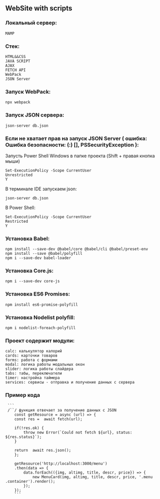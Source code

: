 ## WebSite with scripts

### Локальный сервер:

```
MAMP
```
### Стек:
```
HTML&&CSS
JAVA SCRIPT 
AJAX
FETCH API
WebPack
JSON Server
```

### Запуск WebPack:
```
npx webpack
```

### Запуск JSON сервера:
```
json-server db.json
```

### Если не хватает прав на запуск JSON Server ( ошибка:  Ошибка безопасности: (:) [], PSSecurityException ):

Запусть Power Shell Windows  в папке проекта (Shift + правая кнопка мыши)
```
Set-ExecutionPolicy -Scope CurrentUser
Unrestricted 
Y
```
В терминале IDE запускаем json: 
```
json-server db.json
```
В Power Shell:
```
Set-ExecutionPolicy -Scope CurrentUser
Restricted 
Y
```

### Установка Babel:
```
npm install --save-dev @babel/core @babel/cli @babel/preset-env
npm install --save @babel/polyfill
npm i --save-dev babel-loader
```

### Установка Core.js:
```
npm i --save-dev core-js
```

### Установка ES6 Promises:
```
npm install es6-promise-polyfill
```

### Установка Nodelist polyfill:
```
npm i nodelist-foreach-polyfill
```

### Проект содержит модули:
```
calc: калькулятор калорий
cards: карточки товаров 
forms: работа с формами
modal: логика работы модальных окон
slider: логика работы слайдера
tabs: табы, переключатели
timer: настройка таймера
services: сервисы - отправка и получение данных с сервера 
```

### Пример кода

     ```
     /``/ функция отвечает за получение данных с JSON
        const getResource = async (url) => {
        const res =  await fetch(url);
        
        if(!res.ok) {
            throw new Error(`Could not fetch ${url}, status: ${res.status}`);
        }

        return  await res.json();
        };

        getResource('http://localhost:3000/menu')
        .then(data => {
            data.forEach(({img, altimg, title, descr, price}) => {
                new MenuCard(img, altimg, title, descr, price, '.menu .container').render();
            });
        });
        ```

